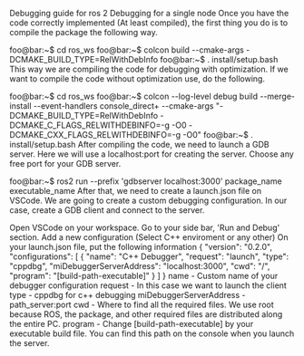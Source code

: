 Debugging guide for ros 2
Debugging for a single node
Once you have the code correctly implemented (At least compiled), the first thing you do is to compile the package the following way.

foo@bar:~$ cd ros_ws
foo@bar:~$ colcon build --cmake-args -DCMAKE_BUILD_TYPE=RelWithDebInfo
foo@bar:~$ . install/setup.bash
This way we are compiling the code for debugging with optimization. If we want to compile the code without optimization use, do the following.

foo@bar:~$ cd ros_ws
foo@bar:~$ colcon --log-level debug build   --merge-install --event-handlers console_direct+ --cmake-args "-DCMAKE_BUILD_TYPE=RelWithDebInfo -DCMAKE_C_FLAGS_RELWITHDEBINFO=-g -O0 -DCMAKE_CXX_FLAGS_RELWITHDEBINFO=-g -O0" 
foo@bar:~$ . install/setup.bash
After compiling the code, we need to launch a GDB server. Here we will use a localhost:port for creating the server. Choose any free port for your GDB server.

foo@bar:~$ ros2 run --prefix 'gdbserver localhost:3000' package_name executable_name
After that, we need to create a launch.json file on VSCode. We are going to create a custom debugging configuration. In our case, create a GDB client and connect to the server.

Open VSCode on your workspace.
Go to your side bar, 'Run and Debug' section.
Add a new configuration (Select C++ enviroment or any other)
On your launch.json file, put the following information
{
    "version": "0.2.0",
        "configurations": [
            {
                "name": "C++ Debugger",
                "request": "launch",
                "type": "cppdbg",
                "miDebuggerServerAddress": "localhost:3000",
                "cwd": "/",
                "program": "[build-path-executable]"
            }
        ]
    }
name - Custom name of your debugger configuration
request - In this case we want to launch the client
type - cppdbg for c++ debugging
miDebuggerServerAddress - path_server:port
cwd - Where to find all the required files. We use root because ROS, the package, and other required files are distributed along the entire PC.
program - Change [build-path-executable] by your executable build file. You can find this path on the console when you launch the server.